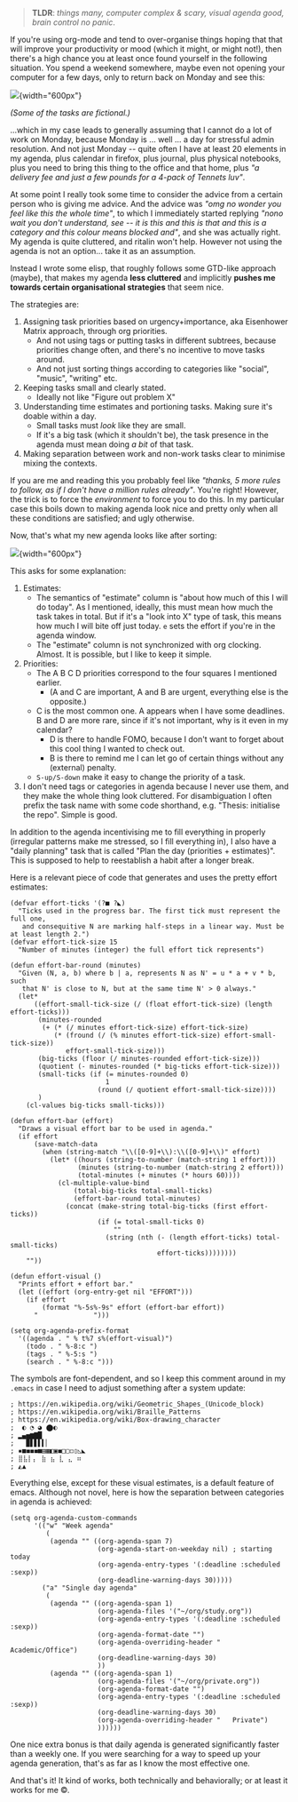 > **TLDR**: *things many, computer complex & scary, visual agenda good,
> brain control no panic*.

If you\'re using org-mode and tend to over-organise things hoping that
that will improve your productivity or mood (which it might, or might
not!), then there\'s a high chance you at least once found yourself in
the following situation. You spend a weekend somewhere, maybe even not
opening your computer for a few days, only to return back on Monday and
see this:

![](./N2023-04-13-res/agenda-bad.png){width="600px"}

*(Some of the tasks are fictional.)*

...which in my case leads to generally assuming that I cannot do a lot
of work on Monday, because Monday is ... well ... a day for stressful
admin resolution. And not just Monday -- quite often I have at least 20
elements in my agenda, plus calendar in firefox, plus journal, plus
physical notebooks, plus you need to bring this thing to the office and
that home, plus *\"a delivery fee and just a few pounds for a 4-pack of
Tennets luv\"*.

At some point I really took some time to consider the advice from a
certain person who is giving me advice. And the advice was *\"omg no
wonder you feel like this the whole time\"*, to which I immediately
started replying *\"nono wait you don\'t understand, see -- it is this
and this is that and this is a category and this colour means blocked
and\"*, and she was actually right. My agenda is quite cluttered, and
ritalin won\'t help. However not using the agenda is not an option...
take it as an assumption.

Instead I wrote some elisp, that roughly follows some GTD-like approach
(maybe), that makes my agenda ****less cluttered**** and implicitly
****pushes me towards certain organisational strategies**** that seem
nice.

The strategies are:

1.  Assigning task priorities based on urgency+importance, aka
    Eisenhower Matrix approach, through org priorities.
    -   And not using tags or putting tasks in different subtrees,
        because priorities change often, and there\'s no incentive to
        move tasks around.
    -   And not just sorting things according to categories like
        \"social\", \"music\", \"writing\" etc.
2.  Keeping tasks small and clearly stated.
    -   Ideally not like \"Figure out problem X\"
3.  Understanding time estimates and portioning tasks. Making sure it\'s
    doable within a day.
    -   Small tasks must *look* like they are small.
    -   If it\'s a big task (which it shouldn\'t be), the task presence
        in the agenda must mean doing *a bit* of that task.
4.  Making separation between work and non-work tasks clear to minimise
    mixing the contexts.

If you are me and reading this you probably feel like *\"thanks, 5 more
rules to follow, as if I don\'t have a million rules already\"*. You\'re
right! However, the trick is to force the *environment* to force you to
do this. In my particular case this boils down to making agenda look
nice and pretty only when all these conditions are satisfied; and ugly
otherwise.

Now, that\'s what my new agenda looks like after sorting:

![](./N2023-04-13-res/agenda-good.png){width="600px"}

This asks for some explanation:

1.  Estimates:
    -   The semantics of \"estimate\" column is \"about how much of this
        I will do today\". As I mentioned, ideally, this must mean how
        much the task takes in total. But if it\'s a \"look into X\"
        type of task, this means how much I will bite off just today.
        `e` sets the effort if you\'re in the agenda window.
    -   The \"estimate\" column is not synchronized with org clocking.
        Almost. It is possible, but I like to keep it simple.
2.  Priorities:
    -   The A B C D priorities correspond to the four squares I
        mentioned earlier.
        -   (A and C are important, A and B are urgent, everything else
            is the opposite.)
    -   C is the most common one. A appears when I have some deadlines.
        B and D are more rare, since if it\'s not important, why is it
        even in my calendar?
        -   D is there to handle FOMO, because I don\'t want to forget
            about this cool thing I wanted to check out.
        -   B is there to remind me I can let go of certain things
            without any (external) penalty.
    -   `S-up/S-down` make it easy to change the priority of a task.
3.  I don\'t need tags or categories in agenda because I never use them,
    and they make the whole thing look cluttered. For disambiguation I
    often prefix the task name with some code shorthand, e.g. \"Thesis:
    initialise the repo\". Simple is good.

In addition to the agenda incentivising me to fill everything in
properly (irregular patterns make me stressed, so I fill everything in),
I also have a \"daily planning\" task that is called \"Plan the day
(priorities + estimates)\". This is supposed to help to reestablish a
habit after a longer break.

Here is a relevant piece of code that generates and uses the pretty
effort estimates:

``` elisp
(defvar effort-ticks '(?■ ?◣)
  "Ticks used in the progress bar. The first tick must represent the full one,
   and consequitive N are marking half-steps in a linear way. Must be at least length 2.")
(defvar effort-tick-size 15
  "Number of minutes (integer) the full effort tick represents")

(defun effort-bar-round (minutes)
  "Given (N, a, b) where b | a, represents N as N' = u * a + v * b, such
   that N' is close to N, but at the same time N' > 0 always."
  (let*
      ((effort-small-tick-size (/ (float effort-tick-size) (length effort-ticks)))
       (minutes-rounded
        (+ (* (/ minutes effort-tick-size) effort-tick-size)
           (* (fround (/ (% minutes effort-tick-size) effort-small-tick-size))
              effort-small-tick-size)))
       (big-ticks (floor (/ minutes-rounded effort-tick-size)))
       (quotient (- minutes-rounded (* big-ticks effort-tick-size)))
       (small-ticks (if (= minutes-rounded 0)
                        1
                      (round (/ quotient effort-small-tick-size))))
       )
    (cl-values big-ticks small-ticks)))

(defun effort-bar (effort)
  "Draws a visual effort bar to be used in agenda."
  (if effort
      (save-match-data
        (when (string-match "\\([0-9]+\\):\\([0-9]+\\)" effort)
          (let* ((hours (string-to-number (match-string 1 effort)))
                 (minutes (string-to-number (match-string 2 effort)))
                 (total-minutes (+ minutes (* hours 60))))
            (cl-multiple-value-bind
                (total-big-ticks total-small-ticks)
                (effort-bar-round total-minutes)
              (concat (make-string total-big-ticks (first effort-ticks))
                      (if (= total-small-ticks 0)
                          ""
                        (string (nth (- (length effort-ticks) total-small-ticks)
                                     effort-ticks))))))))
    ""))

(defun effort-visual ()
  "Prints effort + effort bar."
  (let ((effort (org-entry-get nil "EFFORT")))
    (if effort
        (format "%-5s%-9s" effort (effort-bar effort))
      "              ")))

(setq org-agenda-prefix-format
  '((agenda . " % t%7 s%(effort-visual)")
    (todo . " %-8:c ")
    (tags . " %-5:s ")
    (search . " %-8:c ")))
```

The symbols are font-dependent, and so I keep this comment around in my
`.emacs` in case I need to adjust something after a system update:

    ; https://en.wikipedia.org/wiki/Geometric_Shapes_(Unicode_block)
    ; https://en.wikipedia.org/wiki/Braille_Patterns
    ; https://en.wikipedia.org/wiki/Box-drawing_character
    ;  ◐ ◔ ◕ ⬤◐
    ; ▂▄▅▆▇█
    ;   ▉▋▋▌▍▏
    ; ▪■◼◼︎◼■▤▦◧▣◼□▢◻▯◺◣
    ; ⣿⣧⡇⡄ ⣷ ⣦ ⣇ ⣄ ⠶
    ; ◭▲

Everything else, except for these visual estimates, is a default feature
of emacs. Although not novel, here is how the separation between
categories in agenda is achieved:

``` {.elisp width="300px"}
(setq org-agenda-custom-commands
      '(("w" "Week agenda"
         (
          (agenda "" ((org-agenda-span 7)
                      (org-agenda-start-on-weekday nil) ; starting today
                      (org-agenda-entry-types '(:deadline :scheduled :sexp))
                      (org-deadline-warning-days 30)))))
        ("a" "Single day agenda"
         (
          (agenda "" ((org-agenda-span 1)
                      (org-agenda-files '("~/org/study.org"))
                      (org-agenda-entry-types '(:deadline :scheduled :sexp))
                      (org-agenda-format-date "")
                      (org-agenda-overriding-header "   Academic/Office")
                      (org-deadline-warning-days 30)
                      ))
          (agenda "" ((org-agenda-span 1)
                      (org-agenda-files '("~/org/private.org"))
                      (org-agenda-format-date "")
                      (org-agenda-entry-types '(:deadline :scheduled :sexp))
                      (org-deadline-warning-days 30)
                      (org-agenda-overriding-header "   Private")
                      ))))))
```

One nice extra bonus is that daily agenda is generated significantly
faster than a weekly one. If you were searching for a way to speed up
your agenda generation, that\'s as far as I know the most effective one.

And that\'s it! It kind of works, both technically and behaviorally; or
at least it works for me ©.
